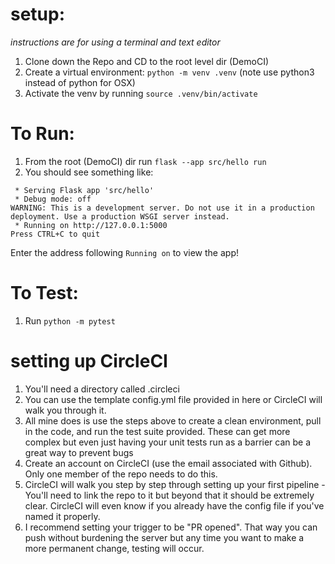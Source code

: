
# setup:

*instructions are for using a terminal and text editor*

1. Clone down the Repo and CD to the root level dir (DemoCI)
1. Create a virtual environment: `python -m venv .venv` (note use python3 instead of python for OSX)
1. Activate the venv by running `source .venv/bin/activate`

# To Run:

1. From the root (DemoCI) dir run `flask --app src/hello run`
1. You should see something like:

```
 * Serving Flask app 'src/hello'
 * Debug mode: off
WARNING: This is a development server. Do not use it in a production deployment. Use a production WSGI server instead.
 * Running on http://127.0.0.1:5000
Press CTRL+C to quit
```

Enter the address following `Running on` to view the app!


# To Test:

1. Run `python -m pytest`




# setting up CircleCI

1. You'll need a directory called .circleci
1. You can use the template config.yml file provided in here or CircleCI will walk you through it.
1. All mine does is use the steps above to create a clean environment, pull in the code, and run the test suite provided.  These can get more complex but even just having your unit tests run as a barrier can be a great way to prevent bugs
1. Create an account on CircleCI (use the email associated with Github).  Only one member of the repo needs to do this.
1. CircleCI will walk you step by step through setting up your first pipeline - You'll need to link the repo to it but beyond that it should be extremely clear.  CircleCI will even know if you already have the config file if you've named it properly.
1. I recommend setting your trigger to be "PR opened".  That way you can push without burdening the server but any time you want to make a more permanent change, testing will occur.
